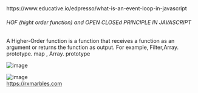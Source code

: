 
<br/>
<br/>
https://www.educative.io/edpresso/what-is-an-event-loop-in-javascript
<br/>


<h6>HOF (hight order function) and OPEN CLOSEd PRINCIPLE IN JAVASCRIPT</h6>
 A Higher-Order function is a function that receives a function as an argument or returns the function as output. For example, Filter,Array. prototype. map , Array. prototype
<br/>

![image](https://user-images.githubusercontent.com/13691208/117613405-8039c080-b184-11eb-8440-f7885d31dd15.png)

![image](https://user-images.githubusercontent.com/13691208/117613859-24236c00-b185-11eb-90a0-c70e60856dfd.png)
<br/>
https://rxmarbles.com

